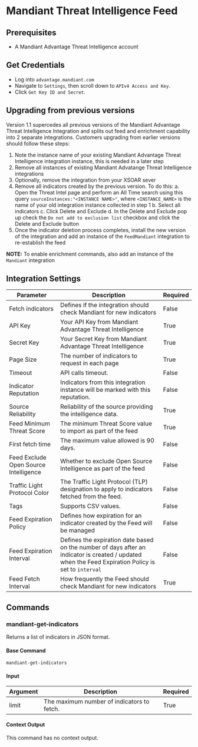 # Mandiant Threat Intelligence Feed

## Prerequisites
- A Mandiant Advantage Threat Intelligence account

## Get Credentials
- Log into `advantage.mandiant.com`
- Navigate to `Settings`, then scroll down to `APIv4 Access and Key`.
- Click `Get Key ID and Secret`.

## Upgrading from previous versions

Version 1.1 supercedes all previous versions of the Mandiant Advantage Threat Intelligence Integration and splits out feed and enrichment capability into 2 separate integrations. Customers upgrading from earlier versions should follow these steps:

1. Note the instance name of your existing Mandiant Advantage Threat Intelligence integration instance, this is needed in a later step
2. Remove all instances of existing Mandiant Advatange Threat Intelligence integrations
3. Optionally, remove the integration from your XSOAR sever
4. Remove all indicators created by the previous version. To do this:
    a. Open the Threat Intel page and perform an All Time search using this query `sourceInstances:"<INSTANCE NAME>"`, where `<INSTANCE_NAME>` is the name of your old integration instance collected in step 1
    b. Select all indicators
    c. Click Delete and Exclude
    d. In the Delete and Exclude pop up check the `Do not add to exclusion list` checkbox and click the Delete and Exclude button
5. Once the indicator deletion process completes, install the new version of the integration and add an instance of the `FeedMandiant` integration  to re-establish the feed

**NOTE:** To enable enrichment commands, also add an instance of the `Mandiant` integration

## Integration Settings

| **Parameter** | **Description** | **Required** |
| --- | --- | --- |
| Fetch indicators | Defines if the integration should check Mandiant for new indicators | False |
| API Key | Your API Key from Mandiant Advantage Threat Intelligence | True |
| Secret Key | Your Secret Key from Mandiant Advantage Threat Intelligence | True |
| Page Size | The number of indicators to request in each page | True |
| Timeout | API calls timeout. | False |
| Indicator Reputation | Indicators from this integration instance will be marked with this reputation. | False |
| Source Reliability | Reliability of the source providing the intelligence data. | True |
| Feed Minimum Threat Score | The minimum Threat Score value to import as part of the feed | True |
| First fetch time | The maximum value allowed is 90 days. | False |
| Feed Exclude Open Source Intelligence | Whether to exclude Open Source Intelligence as part of the feed | False |
| Traffic Light Protocol Color | The Traffic Light Protocol (TLP) designation to apply to indicators fetched from the feed. | False |
| Tags | Supports CSV values. | False |
| Feed Expiration Policy | Defines how expiration for an indicator created by the Feed will be managed | False |
| Feed Expiration Interval | Defines the expiration date based on the number of days after an indicator is created / updated when the Feed Expiration Policy is set to `interval` | False |
| Feed Fetch Interval | How frequently the Feed should check Mandiant for new indicators | True |

## Commands

### mandiant-get-indicators

Returns a list of indicators in JSON format.

#### Base Command

`mandiant-get-indicators`

#### Input

| **Argument** | **Description** | **Required** |
| --- | --- | --- |
| limit | The maximum number of indicators to fetch. | True |

#### Context Output

This command has no context output.
